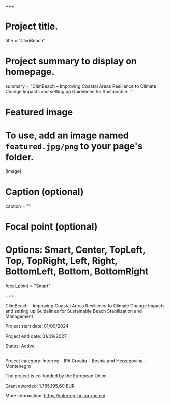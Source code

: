 +++

# Project title.
title = "ClimBeach"

# Project summary to display on homepage.
summary = "ClimBeach – Improving Coastal Areas Resilience to Climate Change Impacts and setting up Guidelines for Sustainable..."

# Featured image
# To use, add an image named `featured.jpg/png` to your page's folder. 
[image]
  # Caption (optional)
  caption = ""

  # Focal point (optional)
  # Options: Smart, Center, TopLeft, Top, TopRight, Left, Right, BottomLeft, Bottom, BottomRight
  focal_point = "Smart"

+++

ClimBeach – Improving Coastal Areas Resilience to Climate Change Impacts and setting up Guidelines for Sustainable Beach Stabilization and Management

Project start date: 01/09/2024

Project end date: 01/09/2027

Status: Active

---

Project category: Interreg - IPA Croatia – Bosnia and Herzegovina – Montenegro

The project is co-funded by the European Union

Grant awarded: 1.785.195,60 EUR

More information: https://interreg-hr-ba-me.eu/

